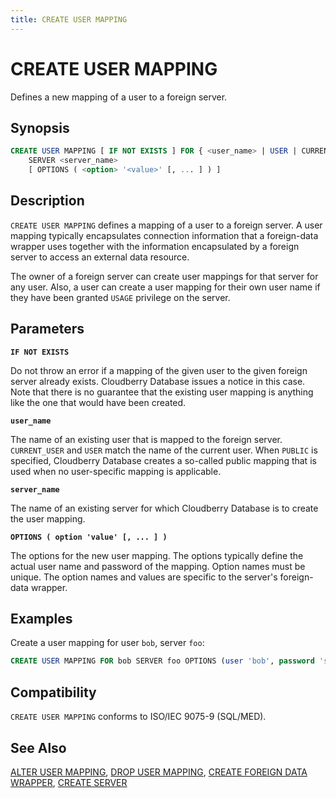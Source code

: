 ```yaml
---
title: CREATE USER MAPPING
---
```


# CREATE USER MAPPING

Defines a new mapping of a user to a foreign server.

## Synopsis

```sql
CREATE USER MAPPING [ IF NOT EXISTS ] FOR { <user_name> | USER | CURRENT_USER | PUBLIC }
    SERVER <server_name>
    [ OPTIONS ( <option> '<value>' [, ... ] ) ]
```

## Description

`CREATE USER MAPPING` defines a mapping of a user to a foreign server. A user mapping typically encapsulates connection information that a foreign-data wrapper uses together with the information encapsulated by a foreign server to access an external data resource.

The owner of a foreign server can create user mappings for that server for any user. Also, a user can create a user mapping for their own user name if they have been granted `USAGE` privilege on the server.

## Parameters

**`IF NOT EXISTS`**

Do not throw an error if a mapping of the given user to the given foreign server already exists. Cloudberry Database issues a notice in this case. Note that there is no guarantee that the existing user mapping is anything like the one that would have been created.

**`user_name`**

The name of an existing user that is mapped to the foreign server. `CURRENT_USER` and `USER` match the name of the current user. When `PUBLIC` is specified, Cloudberry Database creates a so-called public mapping that is used when no user-specific mapping is applicable.

**`server_name`**

The name of an existing server for which Cloudberry Database is to create the user mapping.

**`OPTIONS ( option 'value' [, ... ] )`**

The options for the new user mapping. The options typically define the actual user name and password of the mapping. Option names must be unique. The option names and values are specific to the server's foreign-data wrapper.

## Examples

Create a user mapping for user `bob`, server `foo`:

```sql
CREATE USER MAPPING FOR bob SERVER foo OPTIONS (user 'bob', password 'secret');
```

## Compatibility

`CREATE USER MAPPING` conforms to ISO/IEC 9075-9 (SQL/MED).

## See Also

[ALTER USER MAPPING](/docs/sql-stmts/sql-stmt-alter-user-mapping.md), [DROP USER MAPPING](/docs/sql-stmts/sql-stmt-drop-user-mapping.md), [CREATE FOREIGN DATA WRAPPER](/docs/sql-stmts/sql-stmt-create-foreign-data-wrapper.md), [CREATE SERVER](/docs/sql-stmts/sql-stmt-create-server.md)
